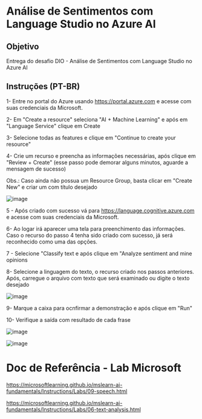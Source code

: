 # Análise de Sentimentos com Language Studio no Azure AI

## Objetivo

Entrega do desafio DIO - Análise de Sentimentos com Language Studio no Azure AI

## Instruções (PT-BR)

1- Entre no portal do Azure usando https://portal.azure.com e acesse com suas credenciais da Microsoft.

2- Em "Create a resource" seleciona "AI + Machine Learning" e após em "Language Service" clique em Create

3- Selecione todas as features e clique em "Continue to create your resource"

4- Crie um recurso e preencha as informações necessárias, após clique em "Review + Create" (esse passo pode demorar alguns minutos, aguarde a mensagem de sucesso)

Obs.: Caso ainda não possua um Resource Group, basta clicar em "Create New" e criar um com título desejado

![image](../imagens/lab-01.png)

5 - Após criado com sucesso vá para https://language.cognitive.azure.com e acesse com suas credenciais da Microsoft.

6- Ao logar irá aparecer uma tela para preenchimento das informações. Caso o recurso do passo 4 tenha sido criado com sucesso, já será reconhecido como uma das opções.

7 -  Selecione "Classify text e após clique em "Analyze sentiment and mine opinions

8- Selecione a linguagem do texto, o recurso criado nos passos anteriores. Após, carregue o arquivo com texto que será examinado ou digite o texto desejado

![image](../imagens/lab-02.png)

9- Marque a caixa para ocnfirmar a demonstração e após clique em "Run"

10- Verifique a saída com resultado de cada frase

![image](../imagens/lab-03.png)

![image](../imagens/lab-04.png)


# Doc de Referência - Lab Microsoft

https://microsoftlearning.github.io/mslearn-ai-fundamentals/Instructions/Labs/09-speech.html

https://microsoftlearning.github.io/mslearn-ai-fundamentals/Instructions/Labs/06-text-analysis.html